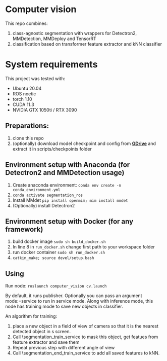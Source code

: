 # Computer vision
This repo combines: 
1. class-agnostic segmentation with wrappers for Detectron2, MMDetection, MMDeploy and TensorRT
2. classification based on transformer feature extractor and kNN classifier

# System requirements

This project was tested with:
- Ubuntu 20.04
- ROS noetic
- torch 1.10
- CUDA 11.3
- NVIDIA GTX 1050ti / RTX 3090

## Preparations:
1. clone this repo
2. (optionally) download model checkpoint and config from **[GDrive](https://drive.google.com/file/d/1GHeLyvsXV3rrEWwBA5H-omxduFUOOlH7/view?usp=sharing)** and extract it in scripts/checkpoints folder

## Environment setup with Anaconda (for Detectron2 and MMDetection usage)
1. Create anaconda environment: ```conda env create -n conda_environment.yml```
2. ```conda activate segmentation_ros```
3. Install MMdet ```pip install openmim; mim install mmdet```
4. (Optionally) install Detectron2

## Environment setup with Docker (for any framework)

1. build docker image ```sudo sh build_docker.sh```
2. In line 8 in ```run_docker.sh``` change first path to your workspace folder
3. run docker container ```sudo sh run_docker.sh```
4. ```catkin_make; source devel/setup.bash```

## Using
Run node:
```roslaunch computer_vision cv.launch```

By default, it runs publisher. Optionally you can pass an argument mode:=service to run in service mode.
Along with inference mode, this node has training mode to save new objects in classifier.

An algorithm for training:
1. place a new object in a field of view of camera so that it is the nearest detected object in s screen.
2. Call \segmentation_train_service to mask this object, get featues from feature extractor and save them
3. Repeat previous step with different angle of view
4. Call \segmentation_end_train_service to add all saved features to kNN.

